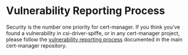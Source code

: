 # Vulnerability Reporting Process

Security is the number one priority for cert-manager. If you think you've found
a vulnerability in csi-driver-spiffe, or in any cert-manager project, please
follow the
[vulnerability reporting process](https://github.com/jetstack/cert-manager/blob/master/SECURITY.md)
documented in the main cert-manager repository.

